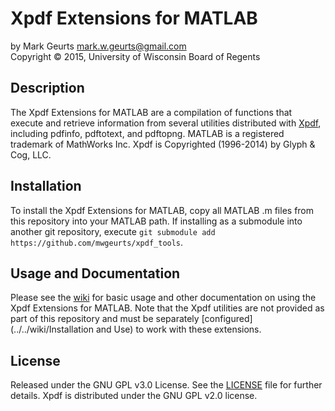 Xpdf Extensions for MATLAB
===========

by Mark Geurts <mark.w.geurts@gmail.com>
<br>Copyright &copy; 2015, University of Wisconsin Board of Regents

## Description

The Xpdf Extensions for MATLAB are a compilation of functions that execute and retrieve information from several utilities distributed with [Xpdf](http://www.foolabs.com/xpdf/home.html), including pdfinfo, pdftotext, and pdftopng.  MATLAB is a registered trademark of MathWorks Inc.  Xpdf is Copyrighted (1996-2014) by Glyph & Cog, LLC.

## Installation

To install the Xpdf Extensions for MATLAB, copy all MATLAB .m files from this repository into your MATLAB path. If installing as a submodule into another git repository, execute `git submodule add https://github.com/mwgeurts/xpdf_tools`.  

## Usage and Documentation

Please see the [wiki](../../wiki) for basic usage and other documentation on using the Xpdf Extensions for MATLAB.  Note that the Xpdf utilities are not provided as part of this repository and must be separately [configured](../../wiki/Installation and Use) to work with these extensions.

## License

Released under the GNU GPL v3.0 License.  See the [LICENSE](LICENSE) file for further details.  Xpdf is distributed under the GNU GPL v2.0 license.
